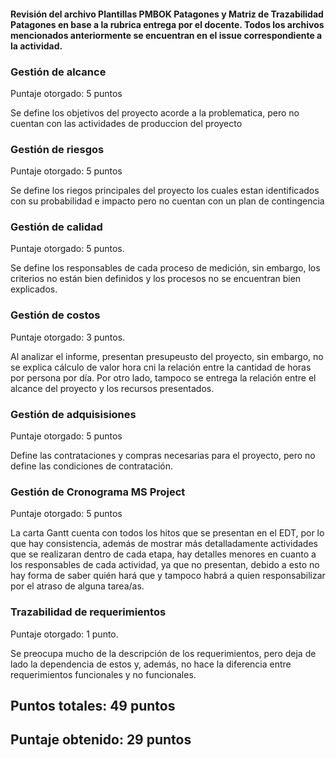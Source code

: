 #### Revisión del archivo Plantillas PMBOK Patagones y Matriz de Trazabilidad Patagones en base a la rubrica entrega por el docente. Todos los archivos mencionados anteriormente se encuentran en el issue correspondiente a la actividad.

### Gestión de alcance

Puntaje otorgado: 5 puntos

Se define los objetivos del proyecto acorde a la problematica, pero no cuentan con las actividades de produccion del proyecto 

### Gestión de riesgos

Puntaje otorgado: 5 puntos 

Se define los riegos principales del proyecto los cuales estan identificados con su probabilidad e impacto pero no cuentan con un plan de contingencia


### Gestión de calidad

Puntaje otorgado: 5 puntos.

Se define los responsables de cada proceso de medición, sin embargo, los criterios no están bien definidos y los procesos no se encuentran bien explicados.

### Gestión de costos

Puntaje otorgado: 3 puntos.

Al analizar el informe, presentan presupeusto del proyecto, sin embargo, no se explica cálculo de valor hora cni la relación entre la cantidad de horas por persona por día. Por otro lado, tampoco se entrega la relación entre el alcance del proyecto y los recursos presentados.

### Gestión de adquisisiones

Puntaje otorgado: 5 puntos 

Define las contrataciones y compras necesarias para el proyecto, pero no define las condiciones de contratación.

### Gestión de Cronograma MS Project

Puntaje otorgado: 5 puntos

La carta Gantt cuenta con todos los hitos que se presentan en el EDT, por lo que hay consistencia, además de mostrar más detalladamente actividades que se realizaran dentro de cada etapa, hay detalles menores en cuanto a los responsables de cada actividad, ya que no presentan, debido a esto no hay forma de saber quién hará que y tampoco habrá a quien responsabilizar por el atraso de alguna tarea/as.

### Trazabilidad de requerimientos

Puntaje otorgado: 1 punto.

Se preocupa mucho de la descripción de los requerimientos, pero deja de lado la dependencia de estos y, además, no hace la diferencia entre requerimientos funcionales y no funcionales.

## Puntos totales: 49 puntos

## Puntaje obtenido: 29 puntos
